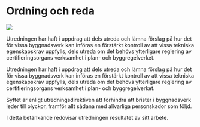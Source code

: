 # Ordning och reda

![](/contentassets/323fd6d46cc348eea0a0c9d37f150ab8/sou-2023-70-omslagets-framsida.jpg?width=150&quality=85)

Utredningen har haft i uppdrag att dels utreda och lämna förslag på hur det för vissa byggnadsverk kan införas en förstärkt kontroll av att vissa tekniska egenskapskrav uppfylls, dels utreda om det behövs ytterligare reglering av certifieringsorgans verksamhet i plan- och byggregelverket.

Utredningen har haft i uppdrag att dels utreda och lämna förslag på hur det för vissa byggnadsverk kan införas en förstärkt kontroll av att vissa tekniska egenskapskrav uppfylls, dels utreda om det behövs ytterligare reglering av certifieringsorgans verksamhet i plan- och byggregelverket.

Syftet är enligt utredningsdirektiven att förhindra att brister i byggnadsverk leder till olyckor, framför allt sådana med allvarliga personskador som följd.

I detta betänkande redovisar utredningen resultatet av sitt arbete.
